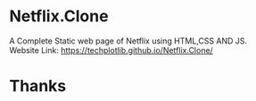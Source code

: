 # Netflix.Clone


A Complete Static web page of Netflix using  HTML,CSS AND JS.<br>
Website Link: https://techplotlib.github.io/Netflix.Clone/
<h1>Thanks

